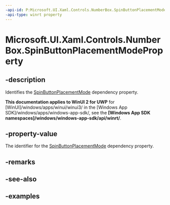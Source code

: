 ```yaml
---
-api-id: P:Microsoft.UI.Xaml.Controls.NumberBox.SpinButtonPlacementModeProperty
-api-type: winrt property
---
```


# Microsoft.UI.Xaml.Controls.NumberBox.SpinButtonPlacementModeProperty

<!--
public static Windows.UI.Xaml.DependencyProperty SpinButtonPlacementModeProperty { get; }
-->

## -description

Identifies the [SpinButtonPlacementMode](numberbox_spinbuttonplacementmode.md) dependency property.

**This documentation applies to WinUI 2 for UWP** for [WinUI]/windows/apps/winui/winui3/ in the [Windows App SDK]/windows/apps/windows-app-sdk/, see the **[Windows App SDK namespaces]/windows/windows-app-sdk/api/winrt/**.

## -property-value

The identifier for the [SpinButtonPlacementMode](numberbox_spinbuttonplacementmode.md) dependency property.

## -remarks

## -see-also

## -examples

